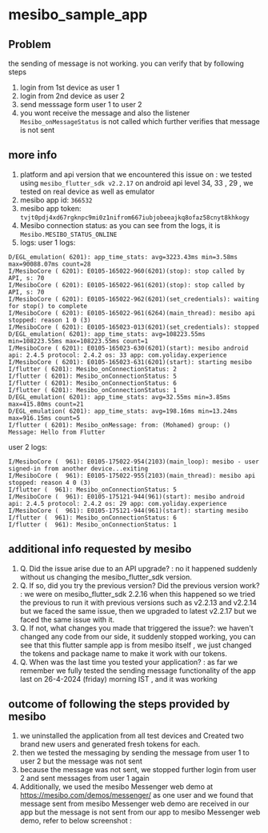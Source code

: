 # mesibo_sample_app

## Problem
the sending of message is not working. you can verify that by following steps
1. login from 1st device as user 1
2. login from 2nd device as user 2
3. send messsage form user 1 to user 2
4. you wont receive the message and also the listener `Mesibo_onMessageStatus` is not called which further verifies that message is not sent

## more info
1. platform and api version that we encountered this issue on : we tested using `mesibo_flutter_sdk v2.2.17` on android api level 34, 33 , 29 , we tested on real device as well as emulator
2. mesibo app id: `366532`
3. mesibo app token:  `tvjt0pdj4xd67rgknpc9mi0z1nifrom667iubjobeeajkq8ofaz58cnyt8khkogy`
4. Mesibo connection status: as you can see from the logs, it is `Mesibo.MESIBO_STATUS_ONLINE`
5. logs:
   user 1 logs:
```
D/EGL_emulation( 6201): app_time_stats: avg=3223.43ms min=3.58ms max=90088.07ms count=28
I/MesiboCore ( 6201): E0105-165022-960(6201)(stop): stop called by API, s: 70
I/MesiboCore ( 6201): E0105-165022-961(6201)(stop): stop called by API, s: 70
I/MesiboCore ( 6201): E0105-165022-962(6201)(set_credentials): waiting for stop() to complete
I/MesiboCore ( 6201): E0105-165022-961(6264)(main_thread): mesibo api stopped: reason 1 0 (3)
I/MesiboCore ( 6201): E0105-165023-013(6201)(set_credentials): stopped
D/EGL_emulation( 6201): app_time_stats: avg=108223.55ms min=108223.55ms max=108223.55ms count=1
I/MesiboCore ( 6201): E0105-165023-630(6201)(start): mesibo android api: 2.4.5 protocol: 2.4.2 os: 33 app: com.yoliday.experience
I/MesiboCore ( 6201): E0105-165023-631(6201)(start): starting mesibo
I/flutter ( 6201): Mesibo_onConnectionStatus: 2
I/flutter ( 6201): Mesibo_onConnectionStatus: 5
I/flutter ( 6201): Mesibo_onConnectionStatus: 6
I/flutter ( 6201): Mesibo_onConnectionStatus: 1
D/EGL_emulation( 6201): app_time_stats: avg=32.55ms min=3.85ms max=415.80ms count=21
D/EGL_emulation( 6201): app_time_stats: avg=198.16ms min=13.24ms max=916.15ms count=5
I/flutter ( 6201): Mesibo_onMessage: from: (Mohamed) group: () Message: Hello from Flutter
```
   user 2 logs:
```
I/MesiboCore (  961): E0105-175022-954(2103)(main_loop): mesibo - user signed-in from another device...exiting   
I/MesiboCore (  961): E0105-175022-955(2103)(main_thread): mesibo api stopped: reason 4 0 (3)
I/flutter (  961): Mesibo_onConnectionStatus: 5
I/MesiboCore (  961): E0105-175121-944(961)(start): mesibo android api: 2.4.5 protocol: 2.4.2 os: 29 app: com.yoliday.experience
I/MesiboCore (  961): E0105-175121-944(961)(start): starting mesibo
I/flutter (  961): Mesibo_onConnectionStatus: 6
I/flutter (  961): Mesibo_onConnectionStatus: 1
```

## additional info requested by mesibo
1. Q. Did the issue arise due to an API upgrade? : no it happened suddenly without us changing the mesibo_flutter_sdk version.
2. Q. If so, did you try the previous version? Did the previous version work? : we were on mesibo_flutter_sdk 2.2.16 when this happened so we tried the previous to run it with previous versions such as v2.2.13 and v2.2.14 but we faced the same issue, then we upgraded to latest v2.2.17 but we faced the same issue with it.
3. Q. If not, what changes you made that triggered the issue?: we haven't changed any code from our side, it suddenly stopped working, you can see that this flutter sample app is from mesibo itself , we just changed the tokens and package name to make it work with our tokens.
4. Q. When was the last time you tested your application? : as far we remember we fully tested the sending message functionality of the app last on 26-4-2024 (friday) morning IST , and it was working

## outcome of following the steps provided by mesibo
1. we uninstalled the application from all test devices and Created two brand new users and generated fresh tokens for each.
2. then we tested the messaging by sending the message from user 1 to user 2 but the message was not sent
3. because the message was not sent, we stopped further login from user 2 and sent messages from user 1 again
4. Additionally, we used the mesibo Messenger  web demo at https://mesibo.com/demos/messenger/ as one user and we found that message sent from mesibo Messenger  web demo are received in our app but the message is not sent from our app to mesibo Messenger  web demo, refer to below screenshot :